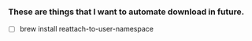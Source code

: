 
### These are things that I want to automate download in future.

- [ ] brew install reattach-to-user-namespace
